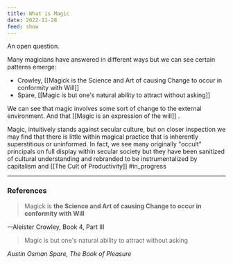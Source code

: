```yaml
---
title: What is Magic
date: 2022-11-28
feed: show
---
```


An open question.

Many magicians have answered in different ways but we can see certain patterns emerge:
- Crowley, [[Magick is the Science and Art of causing Change to occur in conformity with Will]]
- Spare, [[Magic is but one's natural ability to attract without asking]]

We can see that magic involves some sort of change to the external environment. And that [[Magic is an expression of the will]] .

Magic, intuitively stands against secular culture, but on closer inspection we may find that there is little within magical practice that is inherently superstitious or uninformed. In fact, we see many originally "occult" principals on full display within secular society but they have been sanitized of cultural understanding and rebranded to be instrumentalized by capitalism and [[The Cult of Productivity]]
#in_progress 

___
### References

>Magick is **the Science and Art of causing Change to occur in conformity with Will**

--Aleister Crowley, Book 4, Part III

>Magic is but one's natural ability to attract without asking

*Austin Osman Spare, The Book of Pleasure*
